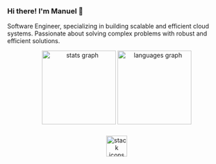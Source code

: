 ### Hi there! I'm Manuel 👋
Software Engineer, specializing in building scalable and efficient cloud systems. Passionate about solving complex problems with robust and efficient solutions.

<div align="center">
  <img src="https://github-readme-stats.vercel.app/api?username=manwwe&hide_title=true&hide_rank=false&show_icons=true&include_all_commits=false&count_private=true&disable_animations=false&theme=ayu-mirage&locale=en&hide_border=false&order=1" height="170" alt="stats graph" />
  <img src="https://github-readme-stats.vercel.app/api/top-langs?username=manwwe&locale=en&hide_title=false&layout=compact&card_width=320&langs_count=5&theme=ayu-mirage&hide_border=false&order=2" height="170" alt="languages graph" />
</div>

###

<p align="center">
  <img src="https://skillicons.dev/icons?i=py,rust,ts,bash,aws,linux,kubernetes&perline=7" height="48" alt="stack icons" />
</p>
